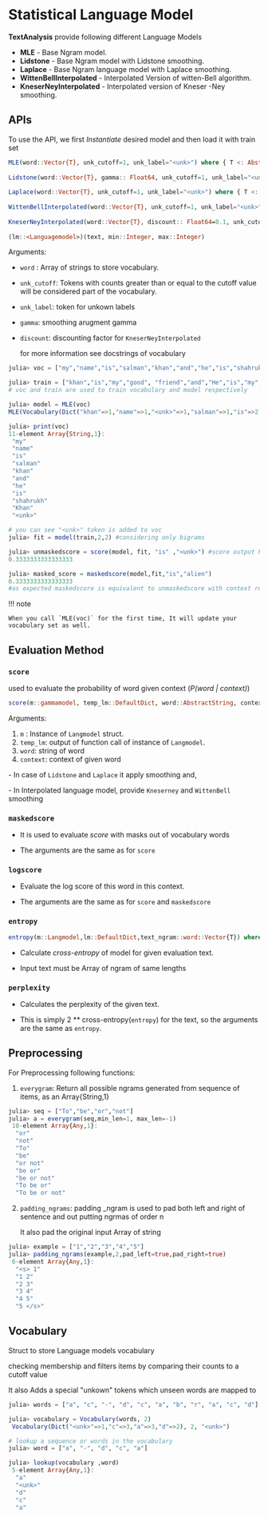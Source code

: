 #  Statistical Language Model 

**TextAnalysis** provide following different Language Models 

- **MLE** - Base Ngram model.
- **Lidstone** - Base Ngram model with Lidstone smoothing.
- **Laplace** - Base Ngram language model with Laplace smoothing.
- **WittenBellInterpolated** - Interpolated Version of witten-Bell algorithm.
- **KneserNeyInterpolated** - Interpolated  version of Kneser -Ney smoothing.

## APIs

To use the API, we first *Instantiate* desired model and then load it with train set

```julia
MLE(word::Vector{T}, unk_cutoff=1, unk_label="<unk>") where { T <: AbstractString}
        
Lidstone(word::Vector{T}, gamma:: Float64, unk_cutoff=1, unk_label="<unk>") where { T <: AbstractString}
        
Laplace(word::Vector{T}, unk_cutoff=1, unk_label="<unk>") where { T <: AbstractString}
        
WittenBellInterpolated(word::Vector{T}, unk_cutoff=1, unk_label="<unk>") where { T <: AbstractString}
        
KneserNeyInterpolated(word::Vector{T}, discount:: Float64=0.1, unk_cutoff=1, unk_label="<unk>") where { T <: AbstractString}
        
(lm::<Languagemodel>)(text, min::Integer, max::Integer)
```
Arguments:

 * `word` : Array of  strings to store vocabulary.

 * `unk_cutoff`: Tokens with counts greater than or equal to the cutoff value will be considered part of the vocabulary.

 * `unk_label`: token for unkown labels 

 *  `gamma`: smoothing arugment gamma 

 * `discount`:  discounting factor for `KneserNeyInterpolated`

   for more information see docstrings of vocabulary

```julia
julia> voc = ["my","name","is","salman","khan","and","he","is","shahrukh","Khan"]

julia> train = ["khan","is","my","good", "friend","and","He","is","my","brother"]
# voc and train are used to train vocabulary and model respectively

julia> model = MLE(voc)
MLE(Vocabulary(Dict("khan"=>1,"name"=>1,"<unk>"=>1,"salman"=>1,"is"=>2,"Khan"=>1,"my"=>1,"he"=>1,"shahrukh"=>1,"and"=>1…), 1, "<unk>", ["my", "name", "is", "salman", "khan", "and", "he", "is", "shahrukh", "Khan", "<unk>"]))

julia> print(voc)
11-element Array{String,1}:
 "my"
 "name"
 "is"
 "salman"
 "khan" 
 "and" 
 "he" 
 "is"
 "shahrukh"
 "Khan"
 "<unk>"

# you can see "<unk>" token is added to voc 
julia> fit = model(train,2,2) #considering only bigrams

julia> unmaskedscore = score(model, fit, "is" ,"<unk>") #score output P(word | context) without replacing context word with "<unk>"
0.3333333333333333

julia> masked_score = maskedscore(model,fit,"is","alien")
0.3333333333333333
#as expected maskedscore is equivalent to unmaskedscore with context replaced with "<unk>"

```

!!! note

    When you call `MLE(voc)` for the first time, It will update your vocabulary set as well. 

## Evaluation Method

### `score` 

used to evaluate the probability of word given context (*P(word | context)*)

```julia
score(m::gammamodel, temp_lm::DefaultDict, word::AbstractString, context::AbstractString)
```

Arguments:

1. `m` : Instance of `Langmodel` struct.
2. `temp_lm`: output of function call of instance of `Langmodel`.
3. `word`: string of word 
4. `context`: context of given word

​- In case of `Lidstone` and `Laplace` it apply smoothing and, 

​- In Interpolated language model, provide `Kneserney` and `WittenBell` smoothing 

### `maskedscore` 

- It is used to evaluate *score* with masks out of vocabulary words

- The arguments are the same as for `score`

### `logscore` 

- Evaluate the log score of this word in this context.

- The arguments are the same as for `score` and `maskedscore`

### `entropy`

```julia
entropy(m::Langmodel,lm::DefaultDict,text_ngram::word::Vector{T}) where { T <: AbstractString}
```

- Calculate *cross-entropy* of model for given evaluation text.

- Input text must be Array of ngram of same lengths

### `perplexity`  

- Calculates the perplexity of the given text.

- This is simply 2 ** cross-entropy(`entropy`) for the text, so the arguments are the same as `entropy`.

##  Preprocessing

 For Preprocessing following functions:

1. `everygram`: Return all possible ngrams generated from sequence of items, as an Array{String,1}

```julia
julia> seq = ["To","be","or","not"]
julia> a = everygram(seq,min_len=1, max_len=-1)
 10-element Array{Any,1}:
  "or"
  "not"
  "To"
  "be"
  "or not" 
  "be or"
  "be or not"
  "To be or"
  "To be or not"
```

2. `padding_ngrams`: padding _ngram is used to pad both left and right of sentence and out putting ngrmas of order n

   It also pad the original input Array of string 

```julia
julia> example = ["1","2","3","4","5"]
julia> padding_ngrams(example,2,pad_left=true,pad_right=true)
 6-element Array{Any,1}:
  "<s> 1" 
  "1 2"
  "2 3"
  "3 4"
  "4 5"
  "5 </s>"
```
## Vocabulary 

Struct to store Language models vocabulary

checking membership and filters items by comparing their counts to a cutoff value

It also Adds a special "unkown" tokens which unseen words are mapped to

```julia
julia> words = ["a", "c", "-", "d", "c", "a", "b", "r", "a", "c", "d"]

julia> vocabulary = Vocabulary(words, 2) 
 Vocabulary(Dict("<unk>"=>1,"c"=>3,"a"=>3,"d"=>2), 2, "<unk>") 

# lookup a sequence or words in the vocabulary
julia> word = ["a", "-", "d", "c", "a"]

julia> lookup(vocabulary ,word)
 5-element Array{Any,1}:
  "a"
  "<unk>"
  "d"
  "c"
  "a"
```
